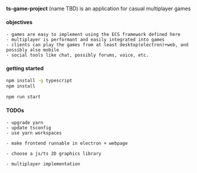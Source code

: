 __ts-game-project__ (name TBD) is an application for casual multiplayer games

#### objectives
```
- games are easy to implement using the ECS framework defined here
- multiplayer is performant and easily integrated into games
- clients can play the games from at least desktop(electron)+web, and possibly also mobile
- social tools like chat, possibly forums, voice, etc.
```

#### getting started

```bash
npm install -g typescript
npm install

npm run start
```

#### TODOs

```
- upgrade yarn
- update tsconfig
- use yarn workspaces

- make frontend runnable in electron + webpage

- choose a js/ts 2D graphics library

- multiplayer implementation
```
